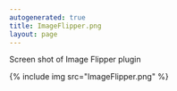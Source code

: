 ```yaml
---
autogenerated: true
title: ImageFlipper.png
layout: page
---
```


Screen shot of Image Flipper plugin

{% include img src="ImageFlipper.png" %}

